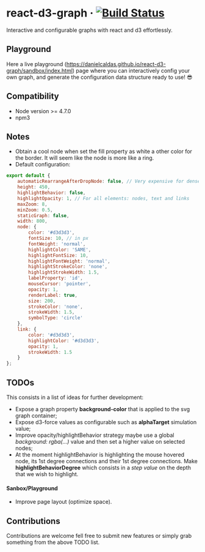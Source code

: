 # react-d3-graph &middot; [![Build Status](https://travis-ci.com/danielcaldas/react-d3-graph.svg?token=fb6uSENok5Y3gSSi5yjE&branch=master)](https://travis-ci.com/danielcaldas/react-d3-graph)
Interactive and configurable graphs with react and d3 effortlessly.

## Playground
Here a live playground (https://danielcaldas.github.io/react-d3-graph/sandbox/index.html) page where you can interactively config your own graph,
and generate the configuration data structure ready to use! :sunglasses:

## Compatibility
- Node version >= 4.7.0
- npm3

## Notes
- Obtain a cool node when set the fill property as white a other color for the border. It will seem like the node is more like a ring.
- Default configuration:
```javascript
export default {
    automaticRearrangeAfterDropNode: false, // Very expensive for dense graph
    height: 450,
    highlightBehavior: false,
    highlightOpacity: 1, // For all elements: nodes, text and links
    maxZoom: 8,
    minZoom: 0.5,
    staticGraph: false,
    width: 800,
    node: {
        color: '#d3d3d3',
        fontSize: 10, // in px
        fontWeight: 'normal',
        highlightColor: 'SAME',
        highlightFontSize: 10,
        highlightFontWeight: 'normal',
        highlightStrokeColor: 'none',
        highlightStrokeWidth: 1.5,
        labelProperty: 'id',
        mouseCursor: 'pointer',
        opacity: 1,
        renderLabel: true,
        size: 200,
        strokeColor: 'none',
        strokeWidth: 1.5,
        symbolType: 'circle'
    },
    link: {
        color: '#d3d3d3',
        highlightColor: '#d3d3d3',
        opacity: 1,
        strokeWidth: 1.5
    }
};
```

## TODOs
This consists in a list of ideas for further development:
- Expose a graph property **background-color** that is applied to the svg graph container;
- Expose d3-force values as configurable such as **alphaTarget** simulation value;
- Improve opacity/highlightBehavior strategy maybe use a global *background: rgba(...)* value and then set a higher
value on selected nodes;
- At the moment highlightBehavior is highlighting the mouse hovered node, its 1st degree connections and their 1st
degree connections. Make **highlightBehaviorDegree** which consists in a *step value* on the depth that we wish to highlight.

#### Sanbox/Playground
- Improve page layout (optimize space).

## Contributions
Contributions are welcome fell free to submit new features or simply grab something from
the above TODO list.
